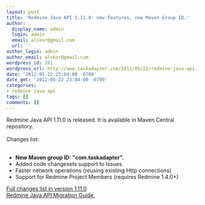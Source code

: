 ```yaml
---
layout: post
title: 'Redmine Java API 1.11.0: new features, new Maven Group ID.'
author:
  display_name: admin
  login: admin
  email: alskor@gmail.com
  url: ''
author_login: admin
author_email: alskor@gmail.com
wordpress_id: 281
wordpress_url: http://www.taskadapter.com/2012/05/22/redmine-java-api-1-11-0-new-features-new-maven-group-id/
date: '2012-05-22 23:04:00 -0700'
date_gmt: '2012-05-22 23:04:00 -0700'
categories:
- redmine java api
tags: []
comments: []
---
```

<p>Redmine Java API 1.11.0 is released. It is available in Maven Central repository.<br/><br/>Changes list:<br/><br/>
<ul>
<li><b>New Maven group ID: "com.taskadapter". &nbsp;</b></li>
<li>Added code changesets support to Issues.</li>
<li>Faster network operations (reusing existing Http connections)</li>
<li>Support for Redmine Project Members (requires Redmine 1.4.0+)</li></ul>
<div><a href="https://github.com/taskadapter/redmine-java-api/issues?milestone=2">Full changes list in version 1.11.0</a></div>
<div><a href="https://github.com/taskadapter/redmine-java-api/wiki/Migration-Guide">Redmine Java API Migration Guide.</a></div></p>
